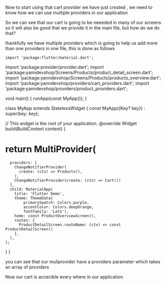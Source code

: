 Now to start using that cart provider we have just created , we need to know how we can use multiple providers in our application

So we can see that our cart is going to be neeeded in many of our screens so it will also be good that we provide it in the main file, but how do we do that?

thankfully we have multiple providers which is going to help us add more than one providers in one file, this is done as follows

    import 'package:flutter/material.dart';
import 'package:provider/provider.dart';
import 'package:yanndevshop/Screens/Products/product_detail_screen.dart';
import 'package:yanndevshop/Screens/Products/products_overview.dart';
import 'package:yanndevshop/providers/cart_providers.dart';
import 'package:yanndevshop/providers/product_providers.dart';

void main() {
  runApp(const MyApp());
}

class MyApp extends StatelessWidget {
  const MyApp({Key? key}) : super(key: key);

  // This widget is the root of your application.
  @override
  Widget build(BuildContext context) {
#    return MultiProvider(
      providers: [
        ChangeNotifierProvider(
          create: (ctx) => Products(),
        ),
        ChangeNotifierProvider(create: (ctx) => Cart())
      ],
      child: MaterialApp(
        title: 'Flutter Demo',
        theme: ThemeData(
            primarySwatch: Colors.purple,
            accentColor: Colors.deepOrange,
            fontFamily: 'Lato'),
        home: const ProductOverviewScreen(),
        routes: {
          ProductDetailScreen.routeName: (ctx) => const ProductDetailScreen()
        },
      ),
    );
  }
}

you can see that our muliprovider have a providers parameter which takes an array of providers

Now our cart is accecible every where in our application